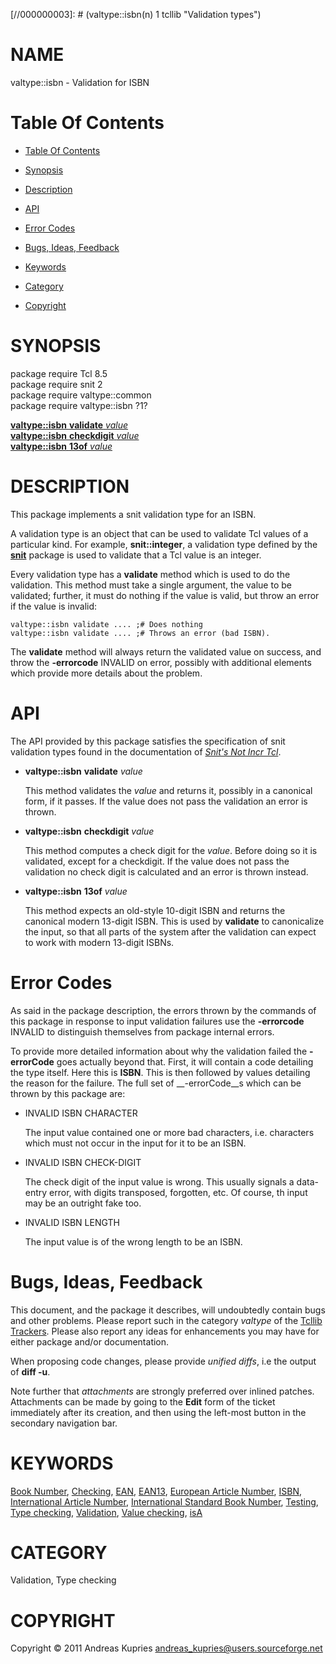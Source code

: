 
[//000000001]: # (valtype::isbn - Validation types)
[//000000002]: # (Generated from file 'vtype.inc' by tcllib/doctools with format 'markdown')
[//000000003]: # (valtype::isbn(n) 1 tcllib "Validation types")

# NAME

valtype::isbn - Validation for ISBN

# <a name='toc'></a>Table Of Contents

  -  [Table Of Contents](#toc)

  -  [Synopsis](#synopsis)

  -  [Description](#section1)

  -  [API](#section2)

  -  [Error Codes](#section3)

  -  [Bugs, Ideas, Feedback](#section4)

  -  [Keywords](#keywords)

  -  [Category](#category)

  -  [Copyright](#copyright)

# <a name='synopsis'></a>SYNOPSIS

package require Tcl 8.5  
package require snit 2  
package require valtype::common  
package require valtype::isbn ?1?  

[__valtype::isbn__ __validate__ *value*](#1)  
[__valtype::isbn__ __checkdigit__ *value*](#2)  
[__valtype::isbn__ __13of__ *value*](#3)  

# <a name='description'></a>DESCRIPTION

This package implements a snit validation type for an ISBN.

A validation type is an object that can be used to validate Tcl values of a
particular kind. For example, __snit::integer__, a validation type defined by
the __[snit](../snit/snit.md)__ package is used to validate that a Tcl value is
an integer.

Every validation type has a __validate__ method which is used to do the
validation. This method must take a single argument, the value to be validated;
further, it must do nothing if the value is valid, but throw an error if the
value is invalid:

    valtype::isbn validate .... ;# Does nothing
    valtype::isbn validate .... ;# Throws an error (bad ISBN).

The __validate__ method will always return the validated value on success, and
throw the __-errorcode__ INVALID on error, possibly with additional elements
which provide more details about the problem.

# <a name='section2'></a>API

The API provided by this package satisfies the specification of snit validation
types found in the documentation of *[Snit's Not Incr Tcl](../snit/snit.md)*.

  - <a name='1'></a>__valtype::isbn__ __validate__ *value*

    This method validates the *value* and returns it, possibly in a canonical
    form, if it passes. If the value does not pass the validation an error is
    thrown.

  - <a name='2'></a>__valtype::isbn__ __checkdigit__ *value*

    This method computes a check digit for the *value*. Before doing so it is
    validated, except for a checkdigit. If the value does not pass the
    validation no check digit is calculated and an error is thrown instead.

  - <a name='3'></a>__valtype::isbn__ __13of__ *value*

    This method expects an old-style 10-digit ISBN and returns the canonical
    modern 13-digit ISBN. This is used by __validate__ to canonicalize the
    input, so that all parts of the system after the validation can expect to
    work with modern 13-digit ISBNs.

# <a name='section3'></a>Error Codes

As said in the package description, the errors thrown by the commands of this
package in response to input validation failures use the __-errorcode__ INVALID
to distinguish themselves from package internal errors.

To provide more detailed information about why the validation failed the
__-errorCode__ goes actually beyond that. First, it will contain a code
detailing the type itself. Here this is __ISBN__. This is then followed by
values detailing the reason for the failure. The full set of __-errorCode__s
which can be thrown by this package are:

  - INVALID ISBN CHARACTER

    The input value contained one or more bad characters, i.e. characters which
    must not occur in the input for it to be an ISBN.

  - INVALID ISBN CHECK-DIGIT

    The check digit of the input value is wrong. This usually signals a
    data-entry error, with digits transposed, forgotten, etc. Of course, th
    input may be an outright fake too.

  - INVALID ISBN LENGTH

    The input value is of the wrong length to be an ISBN.

# <a name='section4'></a>Bugs, Ideas, Feedback

This document, and the package it describes, will undoubtedly contain bugs and
other problems. Please report such in the category *valtype* of the [Tcllib
Trackers](http://core.tcl.tk/tcllib/reportlist). Please also report any ideas
for enhancements you may have for either package and/or documentation.

When proposing code changes, please provide *unified diffs*, i.e the output of
__diff -u__.

Note further that *attachments* are strongly preferred over inlined patches.
Attachments can be made by going to the __Edit__ form of the ticket immediately
after its creation, and then using the left-most button in the secondary
navigation bar.

# <a name='keywords'></a>KEYWORDS

[Book Number](../../../../index.md#book_number),
[Checking](../../../../index.md#checking), [EAN](../../../../index.md#ean),
[EAN13](../../../../index.md#ean13), [European Article
Number](../../../../index.md#european_article_number),
[ISBN](../../../../index.md#isbn), [International Article
Number](../../../../index.md#international_article_number), [International
Standard Book Number](../../../../index.md#international_standard_book_number),
[Testing](../../../../index.md#testing), [Type
checking](../../../../index.md#type_checking),
[Validation](../../../../index.md#validation), [Value
checking](../../../../index.md#value_checking), [isA](../../../../index.md#isa)

# <a name='category'></a>CATEGORY

Validation, Type checking

# <a name='copyright'></a>COPYRIGHT

Copyright &copy; 2011 Andreas Kupries <andreas_kupries@users.sourceforge.net>
